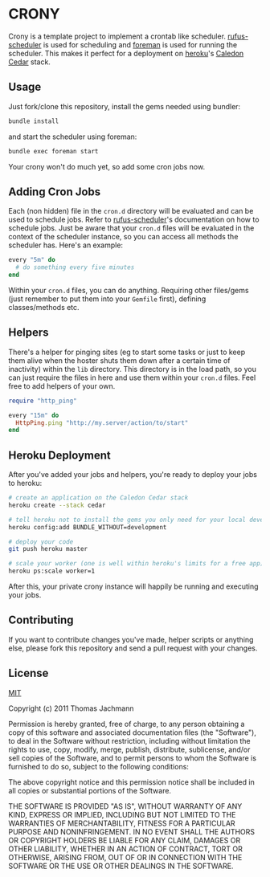 CRONY
=====

Crony is a template project to implement a crontab like scheduler. [rufus-scheduler](https://github.com/jmettraux/rufus-scheduler) is used for scheduling and [foreman](https://github.com/ddollar/foreman) is used for running the scheduler. This makes it perfect for a deployment on [heroku](http://heroku.com)'s [Caledon Cedar](http://devcenter.heroku.com/articles/cedar) stack.


Usage
-----

Just fork/clone this repository, install the gems needed using bundler:

```bash
bundle install
```

and start the scheduler using foreman:

```bash
bundle exec foreman start
```

Your crony won't do much yet, so add some cron jobs now.


Adding Cron Jobs
----------------

Each (non hidden) file in the `cron.d` directory will be evaluated and can be used to schedule jobs. Refer to [rufus-scheduler](https://github.com/jmettraux/rufus-scheduler)'s documentation on how to schedule jobs. Just be aware that your `cron.d` files will be evaluated in the context of the scheduler instance, so you can access all methods the scheduler has. Here's an example:

```ruby
every "5m" do
  # do something every five minutes
end
```

Within your `cron.d` files, you can do anything. Requiring other files/gems (just remember to put them into your `Gemfile` first), defining classes/methods etc.


Helpers
-------

There's a helper for pinging sites (eg to start some tasks or just to keep them alive when the hoster shuts them down after a certain time of inactivity) within the `lib` directory. This directory is in the load path, so you can just require the files in here and use them within your `cron.d` files. Feel free to add helpers of your own.

```ruby
require "http_ping"

every "15m" do
  HttpPing.ping "http://my.server/action/to/start"
end
```


Heroku Deployment
-----------------

After you've added your jobs and helpers, you're ready to deploy your jobs to heroku:

```bash
# create an application on the Caledon Cedar stack
heroku create --stack cedar

# tell heroku not to install the gems you only need for your local development/testing
heroku config:add BUNDLE_WITHOUT=development

# deploy your code
git push heroku master

# scale your worker (one is well within heroku's limits for a free app)
heroku ps:scale worker=1
```

After this, your private crony instance will happily be running and executing your jobs.


Contributing
------------

If you want to contribute changes you've made, helper scripts or anything else, please fork this repository and send a pull request with your changes.


License
-------

[MIT](http://www.opensource.org/licenses/mit-license.php)

Copyright (c) 2011 Thomas Jachmann

Permission is hereby granted, free of charge, to any person obtaining a copy of this software and associated documentation files (the "Software"), to deal in the Software without restriction, including without limitation the rights to use, copy, modify, merge, publish, distribute, sublicense, and/or sell copies of the Software, and to permit persons to whom the Software is furnished to do so, subject to the following conditions:

The above copyright notice and this permission notice shall be included in all copies or substantial portions of the Software.

THE SOFTWARE IS PROVIDED "AS IS", WITHOUT WARRANTY OF ANY KIND, EXPRESS OR IMPLIED, INCLUDING BUT NOT LIMITED TO THE WARRANTIES OF MERCHANTABILITY, FITNESS FOR A PARTICULAR PURPOSE AND NONINFRINGEMENT. IN NO EVENT SHALL THE AUTHORS OR COPYRIGHT HOLDERS BE LIABLE FOR ANY CLAIM, DAMAGES OR OTHER LIABILITY, WHETHER IN AN ACTION OF CONTRACT, TORT OR OTHERWISE, ARISING FROM, OUT OF OR IN CONNECTION WITH THE SOFTWARE OR THE USE OR OTHER DEALINGS IN THE SOFTWARE.